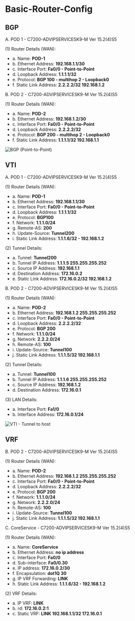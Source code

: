 # Basic-Router-Config


## BGP

A. POD 1 - C7200-ADVIPSERVICESK9-M Ver 15.2(4)S5

(1) Router Details (WAN):
* a. Name: **POD-1**
* b. Ethernet Address: **192.168.1.1/30**
* c. Interface Port: **Fa0/0 - Point-to-Point**
* d. Loopback Address: **1.1.1.1/32**
* e. Protocol: **BGP 100 - multihop 2 - Loopback0**
* f. Static Link Address: **2.2.2.2/32 192.168.1.2**

B. POD 2 - C7200-ADVIPSERVICESK9-M Ver 15.2(4)S5

(1) Router Details (WAN):
* a. Name: **POD-2**
* b. Ethernet Address: **192.168.1.2/30**
* c. Interface Port: **Fa0/0 - Point-to-Point**
* d. Loopback Address: **2.2.2.2/32**
* e. Protocol: **BGP 200 - multihop 2 - Loopback0**
* f. Static Link Address: **1.1.1.1/32 192.168.1.1**

![BGP (Point-to-Point)](https://user-images.githubusercontent.com/51066040/58451474-f50dbe80-8156-11e9-908f-2cfb7ec36535.png)

## VTI

A. POD 1 - C7200-ADVIPSERVICESK9-M Ver 15.2(4)S5

(1) Router Details (WAN):
* a. Name: **POD-1**
* b. Ethernet Address: **192.168.1.1/30**
* c. Interface Port: **Fa0/0 - Point-to-Point**
* d. Loopback Address: **1.1.1.1/32**
* e. Protocol: **BGP100**
* f. Network: **1.1.1.0/24**
* g. Remote-AS: **200**
* h. Update-Source: **Tunnel200**
* i. Static Link Address: **1.1.1.6/32 - 192.168.1.2**

(2) Tunnel Details:
* a. Tunnel: **Tunnel200**
* b. Tunnel IP Address: **1.1.1.5 255.255.255.252**
* c. Source IP Address: **192.168.1.1**
* d. Destination Address: **172.16.0.2**
* e. Static Link Address: **172.16.0.2/32 192.168.1.2**

B. POD 2 - C7200-ADVIPSERVICESK9-M Ver 15.2(4)S5

(1) Router Details (WAN):
* a. Name: **POD-2**
* b. Ethernet Address: **192.168.1.2 255.255.255.252**
* c. Interface Port: **Fa0/0 - Point-to-Point**
* d. Loopback Address: **2.2.2.2/32**
* e. Protocol: **BGP 200**
* f. Network: **1.1.1.0/24**
* g. Network: **2.2.2.0/24**
* h. Remote-AS: **100**
* i. Update-Source: **Tunnel100**
* j. Static Link Address: **1.1.1.5/32 192.168.1.1**

(2) Tunnel Details:
* a. Tunnel: **Tunnel100**
* b. Tunnel IP Address: **1.1.1.6 255.255.255.252**
* c. Source IP Address: **192.168.1.2**
* d. Destination Address: **172.16.0.1**

(3) LAN Details:
* a. Interface Port: **Fa1/0**
* b. Interface Address: **172.16.0.1/24**

![VTI - Tunnel to host](https://user-images.githubusercontent.com/51066040/58454957-6489ab00-8163-11e9-8244-97ba1816f5f5.png)

## VRF

B. POD 2 - C7200-ADVIPSERVICESK9-M Ver 15.2(4)S5

(1) Router Details (WAN):
* a. Name: **POD-2**
* b. Ethernet Address: **192.168.1.2 255.255.255.252**
* c. Interface Port: **Fa0/0 - Point-to-Point**
* d. Loopback Address: **2.2.2.2/32**
* e. Protocol: **BGP 200**
* f. Network: **1.1.1.0/24**
* g. Network: **2.2.2.0/24**
* h. Remote-AS: **100**
* i. Update-Source: **Tunnel100**
* j. Static Link Address: **1.1.1.5/32 192.168.1.1**

C. CoreService - C7200-ADVIPSERVICESK9-M Ver 15.2(4)S5

(1) Router Details (WAN):
* a. Name: **CoreService**
* b. Ethernet Address: **no ip address**
* c. Interface Port: **Fa0/0**
* d. Sub-interface: **Fa0/0.30**
* e. IP address: **172.16.0.2/30**
* f. Encapsulation: **dot1Q 30**
* g. IP VRF Forwarding: **LINK**
* h. Static Link Address: **1.1.1.6/32 - 192.168.1.2**

(2) VRF Details:
* a. IP VRF: **LINK**
* b. rd: **172.16.0.2:1**
* c. Static VRF: **LINK 192.168.1.1/32 172.16.0.1**




